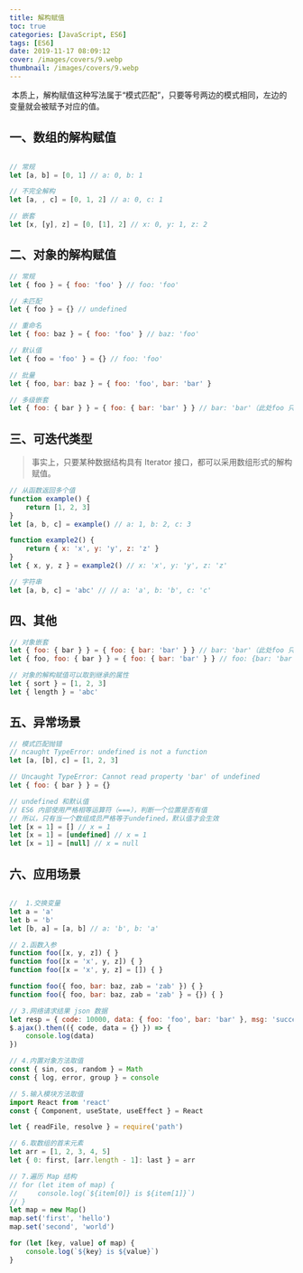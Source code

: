 ```yaml
---
title: 解构赋值
toc: true
categories: [JavaScript, ES6]
tags: [ES6]
date: 2019-11-17 08:09:12
cover: /images/covers/9.webp
thumbnail: /images/covers/9.webp
---
```


 本质上，解构赋值这种写法属于“模式匹配”，只要等号两边的模式相同，左边的变量就会被赋予对应的值。<br />

<a name="OZdMU"></a>
## 一、数组的解构赋值
```javascript

// 常规
let [a, b] = [0, 1] // a: 0, b: 1

// 不完全解构
let [a, , c] = [0, 1, 2] // a: 0, c: 1

// 嵌套
let [x, [y], z] = [0, [1], 2] // x: 0, y: 1, z: 2

```


<a name="0UbqU"></a>
## 二、对象的解构赋值


```javascript
// 常规
let { foo } = { foo: 'foo' } // foo: 'foo'

// 未匹配
let { foo } = {} // undefined

// 重命名
let { foo: baz } = { foo: 'foo' } // baz: 'foo'

// 默认值
let { foo = 'foo' } = {} // foo: 'foo'

// 批量
let { foo, bar: baz } = { foo: 'foo', bar: 'bar' }

// 多级嵌套
let { foo: { bar } } = { foo: { bar: 'bar' } } // bar: 'bar'（此处foo 只是模式，不是变量）

```


<a name="G2pCr"></a>
## 三、可迭代类型


> 事实上，只要某种数据结构具有 Iterator 接口，都可以采用数组形式的解构赋值。



```javascript
// 从函数返回多个值
function example() {
    return [1, 2, 3]
}
let [a, b, c] = example() // a: 1, b: 2, c: 3

function example2() {
    return { x: 'x', y: 'y', z: 'z' }
}
let { x, y, z } = example2() // x: 'x', y: 'y', z: 'z'

// 字符串
let [a, b, c] = 'abc' // // a: 'a', b: 'b', c: 'c'

```


<a name="GWHtA"></a>
## 四、其他


```javascript
// 对象嵌套
let { foo: { bar } } = { foo: { bar: 'bar' } } // bar: 'bar'（此处foo 只是模式，不是变量）
let { foo, foo: { bar } } = { foo: { bar: 'bar' } } // foo: {bar: 'bar'}, bar: 'bar'

// 对象的解构赋值可以取到继承的属性
let { sort } = [1, 2, 3]
let { length } = 'abc'
```


<a name="Z2DSc"></a>
## 五、异常场景


```javascript
// 模式匹配抛错
// ncaught TypeError: undefined is not a function
let [a, [b], c] = [1, 2, 3]

// Uncaught TypeError: Cannot read property 'bar' of undefined
let { foo: { bar } } = {}

// undefined 和默认值
// ES6 内部使用严格相等运算符（===），判断一个位置是否有值
// 所以，只有当一个数组成员严格等于undefined，默认值才会生效
let [x = 1] = [] // x = 1
let [x = 1] = [undefined] // x = 1
let [x = 1] = [null] // x = null

```


<a name="TS9nq"></a>
## 六、应用场景


```javascript

//  1.交换变量
let a = 'a'
let b = 'b'
let [b, a] = [a, b] // a: 'b', b: 'a'

// 2.函数入参
function foo([x, y, z]) { }
function foo([x = 'x', y, z]) { }
function foo([x = 'x', y, z] = []) { }

function foo({ foo, bar: baz, zab = 'zab' }) { }
function foo({ foo, bar: baz, zab = 'zab' } = {}) { }

// 3.网络请求结果 json 数据
let resp = { code: 10000, data: { foo: 'foo', bar: 'bar' }, msg: 'success' }
$.ajax().then(({ code, data = {} }) => {
    console.log(data)
})

// 4.内置对象方法取值
const { sin, cos, random } = Math
const { log, error, group } = console

// 5.输入模块方法取值
import React from 'react'
const { Component, useState, useEffect } = React

let { readFile, resolve } = require('path')

// 6.取数组的首末元素
let arr = [1, 2, 3, 4, 5]
let { 0: first, [arr.length - 1]: last } = arr

// 7.遍历 Map 结构
// for (let item of map) {
//     console.log(`${item[0]} is ${item[1]}`)
// }
let map = new Map()
map.set('first', 'hello')
map.set('second', 'world')

for (let [key, value] of map) {
    console.log(`${key} is ${value}`)
}
```


